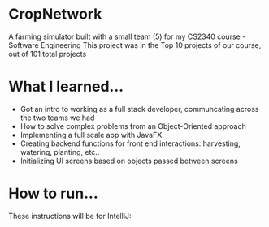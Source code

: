 # CropNetwork

A farming simulator built with a small team (5) for my CS2340 course - Software Engineering
This project was in the Top 10 projects of our course, out of 101 total projects

# What I learned...

* Got an intro to working as a full stack developer, communcating across the two teams we had
* How to solve complex problems from an Object-Oriented approach
* Implementing a full scale app with JavaFX
* Creating backend functions for front end interactions: harvesting, watering, planting, etc..
* Initializing UI screens based on objects passed between screens

# How to run...

These instructions will be for IntelliJ:
